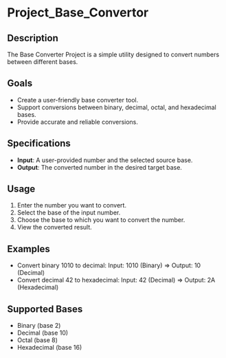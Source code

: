 # Project_Base_Convertor

## Description
The Base Converter Project is a simple utility designed to convert numbers between different bases.

## Goals
- Create a user-friendly base converter tool.
- Support conversions between binary, decimal, octal, and hexadecimal bases.
- Provide accurate and reliable conversions.

## Specifications
- **Input**: A user-provided number and the selected source base.
- **Output**: The converted number in the desired target base.

## Usage
1. Enter the number you want to convert.
2. Select the base of the input number.
3. Choose the base to which you want to convert the number.
4. View the converted result.

## Examples
- Convert binary 1010 to decimal: Input: 1010 (Binary) => Output: 10 (Decimal)
- Convert decimal 42 to hexadecimal: Input: 42 (Decimal) => Output: 2A (Hexadecimal)

## Supported Bases
- Binary (base 2)
- Decimal (base 10)
- Octal (base 8)
- Hexadecimal (base 16)
